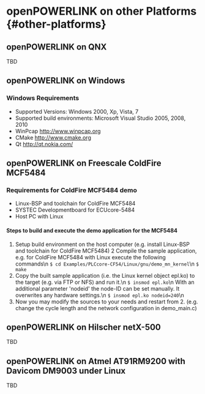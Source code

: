 openPOWERLINK on other Platforms {#other-platforms}
================================

## openPOWERLINK on QNX

TBD

## openPOWERLINK on Windows

### Windows Requirements

- Supported Versions: Windows 2000, Xp, Vista, 7
- Supported build environments: Microsoft Visual Studio 2005, 2008, 2010
- WinPcap  <http://www.winpcap.org>
- CMake    <http://www.cmake.org>
- Qt       <http://qt.nokia.com/>

## openPOWERLINK on Freescale ColdFire MCF5484

### Requirements for ColdFire MCF5484 demo

- Linux-BSP and toolchain for ColdFire MCF5484
- SYSTEC Developmentboard for ECUcore-5484
- Host PC with Linux

#### Steps to build and execute the demo application for the MCF5484

1. Setup build environment on the host computer
   (e.g. install Linux-BSP and toolchain for ColdFire MCF5484)
2  Compile the sample application,
   e.g. for ColdFire MCF5484 with Linux execute the following commands\n
   `$ cd Examples/PLCcore-CF54/Linux/gnu/demo_mn_kernel`\n
   `$ make`
3. Copy the built sample application (i.e. the Linux kernel object epl.ko) to
   the target (e.g. via FTP or NFS) and run it.\n
   `$ insmod epl.ko`\n
   With an additional parameter 'nodeid' the node-ID can be set manually.
   It overwrites any hardware settings.\n
   `$ insmod epl.ko nodeid=240`\n
4. Now you may modify the sources to your needs and restart from 2.
   (e.g. change the cycle length and the network configuration in demo_main.c)
   
## openPOWERLINK on Hilscher netX-500

TBD

## openPOWERLINK on Atmel AT91RM9200 with Davicom DM9003 under Linux

TBD